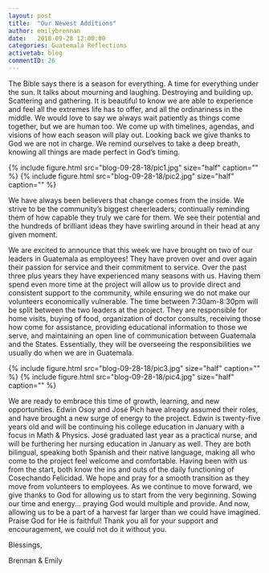 ```yaml
---
layout: post
title:  "Our Newest Additions"
author: emilybrennan
date:   2018-09-28 12:00:00
categories: Guatemala Reflections
activetab: blog
commentID: 26
---
```


The Bible says there is a season for everything. A time for everything under the sun. It talks about
mourning and laughing. Destroying and building up. Scattering and gathering. It is beautiful to know we
are able to experience and feel all the extremes life has to offer, and all the ordinariness in the middle.
We would love to say we always wait patiently as things come together, but we are human too. We
come up with timelines, agendas, and visions of how each season will play out. Looking back we give
thanks to God we are not in charge. We remind ourselves to take a deep breath, knowing all things are
made perfect in God’s timing.

{% include figure.html src="blog-09-28-18/pic1.jpg" size="half" caption="" %}
{% include figure.html src="blog-09-28-18/pic2.jpg" size="half" caption="" %}

We have always been believers that change comes from the inside. We strive to be the community’s
biggest cheerleaders; continually reminding them of how capable they truly we care for them. We see
their potential and the hundreds of brilliant ideas they have swirling around in their head at any given
moment.

We are excited to announce that this week we have brought on two of our leaders in Guatemala as
employees! They have proven over and over again their passion for service and their commitment to
service. Over the past three plus years they have experienced many seasons with us.
Having them spend even more time at the project will allow us to provide direct and consistent support
to the community, while ensuring we do not make our volunteers economically vulnerable. The time
between 7:30am-8:30pm will be split between the two leaders at the project. They are responsible for
home visits, buying of food, organization of doctor consults, receiving those how come for assistance,
providing educational information to those we serve, and maintaining an open line of communication
between Guatemala and the States. Essentially, they will be overseeing the responsibilities we usually
do when we are in Guatemala.

{% include figure.html src="blog-09-28-18/pic3.jpg" size="half" caption="" %}
{% include figure.html src="blog-09-28-18/pic4.jpg" size="half" caption="" %}

We are ready to embrace this time of growth, learning, and new opportunities.
Edwin Osoy and José Pich have already assumed their roles, and have brought a new surge of energy to
the project. Edwin is twenty-five years old and will be continuing his college education in January with a
focus in Math &amp; Physics. José graduated last year as a practical nurse, and will be furthering her nursing
education in January as well. They are both bilingual, speaking both Spanish and their native language,
making all who come to the project feel welcome and comfortable.
Having been with us from the start, both know the ins and outs of the daily functioning of Cosechando
Felicidad. We hope and pray for a smooth transition as they move from volunteers to employees.
As we continue to move forward, we give thanks to God for allowing us to start from the very beginning.
Sowing our time and energy... praying God would multiple and provide. And now, allowing us to be a
part of a harvest far larger than we could have imagined.
Praise God for He is faithful! Thank you all for your support and encouragement, we could not do it
without you.

<p class="meta">Blessings,<br>

Brennan &amp; Emily</p>
